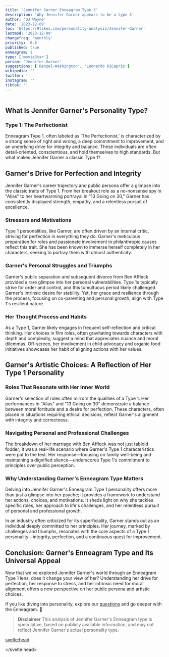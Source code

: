 ```yaml
---
title: 'Jennifer Garner Enneagram Type 3'
description: 'Why Jennifer Garner appears to be a type 3'
author: 'DJ Wayne'
date: '2023-12-09'
loc: 'https://9takes.com/personality-analysis/Jennifer-Garner'
lastmod: '2023-12-09'
changefreq: 'monthly'
priority: '0.6'
published: true
enneagram: 1
type: ['movieStar']
person: 'Jennifer-Garner'
suggestions: ['Denzel-Washington', 'Leonardo DiCaprio']
wikipedia: ''
twitter: ''
instagram: ''
tiktok: ''
---
```


<!-- // notes:  -->

<script>
    import  PopCard  from "$lib/components/atoms/PopCard.svelte";
    import BlogPurpose from '$lib/components/blog/BlogPurpose.svelte'
</script>
<div
    style="display: flex;
    justify-content: center;
    margin: 1rem 0;
    "
>
    <PopCard
        image={`/types/1s/${'Jennifer-Garner'}.webp`}
        showIcon={false}
        enneagramType="1"
        displayText="Jennifer Garner"
        subtext=""
    />
</div>

## What Is Jennifer Garner's Personality Type?

### Type 1: The Perfectionist

Enneagram Type 1, often labeled as 'The Perfectionist,' is characterized by a strong sense of right and wrong, a deep commitment to improvement, and an underlying drive for integrity and balance. These individuals are often detail-oriented, conscientious, and hold themselves to high standards. But what makes Jennifer Garner a classic Type 1?

## Garner's Drive for Perfection and Integrity

Jennifer Garner's career trajectory and public persona offer a glimpse into the classic traits of Type 1. From her breakout role as a no-nonsense spy in "Alias" to her heartwarming portrayal in "13 Going on 30," Garner has consistently displayed strength, empathy, and a relentless pursuit of excellence.

### Stressors and Motivations

Type 1 personalities, like Garner, are often driven by an internal critic, striving for perfection in everything they do. Garner's meticulous preparation for roles and passionate involvement in philanthropic causes reflect this trait. She has been known to immerse herself completely in her characters, seeking to portray them with utmost authenticity.

### Garner's Personal Struggles and Triumphs

Garner's public separation and subsequent divorce from Ben Affleck provided a rare glimpse into her personal vulnerabilities. Type 1s typically strive for order and control, and this tumultuous period likely challenged Garner's intrinsic desire for stability. Yet, her grace and resilience through the process, focusing on co-parenting and personal growth, align with Type 1's resilient nature.

### Her Thought Process and Habits

As a Type 1, Garner likely engages in frequent self-reflection and critical thinking. Her choices in film roles, often gravitating towards characters with depth and complexity, suggest a mind that appreciates nuance and moral dilemmas. Off-screen, her involvement in child advocacy and organic food initiatives showcases her habit of aligning actions with her values.

## Garner's Artistic Choices: A Reflection of Her Type 1 Personality

### Roles That Resonate with Her Inner World

Garner's selection of roles often mirrors the qualities of a Type 1. Her performances in "Alias" and "13 Going on 30" demonstrate a balance between moral fortitude and a desire for perfection. These characters, often placed in situations requiring ethical decisions, reflect Garner's alignment with integrity and correctness.

### Navigating Personal and Professional Challenges

The breakdown of her marriage with Ben Affleck was not just tabloid fodder; it was a real-life scenario where Garner's Type 1 characteristics were put to the test. Her response—focusing on family well-being and maintaining a dignified silence—underscores Type 1's commitment to principles over public perception.

### Why Understanding Garner's Enneagram Type Matters

Delving into Jennifer Garner's Enneagram Type 1 personality offers more than just a glimpse into her psyche; it provides a framework to understand her actions, choices, and motivations. It sheds light on why she tackles specific roles, her approach to life's challenges, and her relentless pursuit of personal and professional growth.

In an industry often criticized for its superficiality, Garner stands out as an individual deeply committed to her principles. Her journey, marked by challenges and triumphs, resonates with the core aspects of a Type 1 personality—integrity, perfection, and a continuous quest for improvement.

<BlogPurpose/>

## Conclusion: Garner's Enneagram Type and Its Universal Appeal

Now that we've explored Jennifer Garner's world through an Enneagram Type 1 lens, does it change your view of her? Understanding her drive for perfection, her response to stress, and her intrinsic need for moral alignment offers a new perspective on her public persona and artistic choices.

If you like diving into personality, explore our <a href="/questions" >questions</a> and go deeper with the Enneagram. 🚀

> **Disclaimer** This analysis of Jennifer Garner's Enneagram type is speculative, based on publicly available information, and may not reflect Jennifer Garner's actual personality type.

<svelte:head>

<script type="application/ld+json">
{
  "@context": "http://schema.org",
  "@graph": [
    {
      "@type": "Article",
      "articleBody": "This article offers an in-depth exploration of Jennifer Garner's personality through the lens of the Enneagram Type 1. Known for her dedication to perfection, integrity, and moral righteousness, Garner's life and career choices reflect many attributes of a Type 1 personality. The article provides insights into her motivations, career decisions, personal challenges, and her approach to life's complexities.",
      "creator": {
        "@type": "Person",
        "name": "DJ Wayne",
        "sameAs": ["https://www.instagram.com/djwayne3/", "https://www.youtube.com/@djwayne3", "https://www.linkedin.com/in/davidtwayne/", "https://twitter.com/djwayne3"
        ]
      },
      "author": {
        "@type": "Person",
        "name": "DJ Wayne",
        "sameAs": [
          "https://www.instagram.com/djwayne1/",
          "https://www.youtube.com/@djwayne1",
          "https://www.linkedin.com/in/davidtwayne/",
          "https://twitter.com/djwayne1"
        ]
      },
      "dateModified": {
        "@type": "Date",
        "@value": "2023-08-21"
      },
      "datePublished": {
        "@type": "Date",
        "@value": "2023-06-20"
      },
      "description": "Exploring Jennifer Garner's personality as an Enneagram Type 1, this blog post delves into her perfectionist traits, ethical motivations, her inner world, and how these elements align with Type 1 attributes.",
      "headline": "Jennifer Garner's Personality: An Enneagram Type 1",
      "image": {
        "@type": "ImageObject",
        "height": 900,
        "url": "https://9takes.com/types/1s/Jennifer-Garner.webp",
        "width": 900
      },
      "mainEntityOfPage": {
        "@id": "https://9takes.com/personality-analysis/Jennifer-Garner",
        "@type": "WebPage"
      },
      "mentions": {
        "@type": "Person",
        "name": "Jennifer Garner",
        "sameAs": [
          "https://en.wikipedia.org/wiki/Jennifer_Garner",
          "https://twitter.com/JenniferGarner",
          "https://www.instagram.com/jennifer.garner/",
          "https://www.imdb.com/name/nm0004950/"
        ]
      },
      "publisher": {
        "@type": "Organization",
        "sameAs": [
          "https://www.instagram.com/9takesdotcom/",
          "https://twitter.com/9takesdotcom"
        ],
        "logo": {
          "@type": "ImageObject",
          "url": "https://9takes.com/brand/aero.png"
        },
        "name": "9takes"
      }
    },
    {
      "@type": "FAQPage",
      "mainEntity": [
			{
			"@type": "Question",
			"acceptedAnswer": {
				"@type": "Answer",
				"text": "Jennifer Garner exhibits many characteristics consistent with Enneagram Type 1 personality. These include her commitment to perfection, a strong sense of morality, and her constant striving for personal and professional improvement. Her life choices and career trajectory provide numerous examples of these Type 1 traits."
			},
			"name": "Why is Jennifer Garner considered an Enneagram Type 1?"
			},
			{
			"@type": "Question",
			"acceptedAnswer": {
				"@type": "Answer",
				"text": "Garner's roles in movies and TV shows often reflect her Type 1 personality, such as her portrayal of strong, ethical characters. Her response to personal challenges, such as her divorce, and her involvement in philanthropy also demonstrate her Type 1 attributes of integrity and moral righteousness."
			},
			"name": "What are some examples of Jennifer Garner's Type 1 characteristics?"
			},
			{
			"@type": "Question",
			"acceptedAnswer": {
				"@type": "Answer",
				"text": "Jennifer Garner is known for her strong work ethic, dedication to her craft, and advocacy for causes she believes in. She is disciplined, meticulous, and often driven by a strong sense of duty and ethical responsibility."
			},
			"name": "What is Jennifer Garner's personality?"
			}
		]
	}
	]
}

</script>

</svelte:head>

<style lang="scss"></style>
